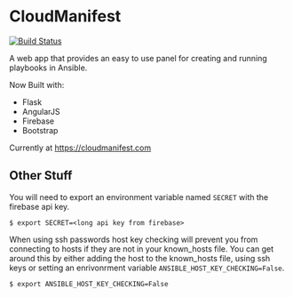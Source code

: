 # CloudManifest
[![Build Status](http://104.130.11.192:8080/buildStatus/icon?job=cloudmanifest)](http://104.130.11.192:8080/job/cloudmanifest/)

A web app that provides an easy to use panel for creating and running playbooks in Ansible.

Now Built with:

- Flask
- AngularJS
- Firebase
- Bootstrap

Currently at https://cloudmanifest.com

## Other Stuff

You will need to export an environment variable named `SECRET` with the firebase api key.
```
$ export SECRET=<long api key from firebase>
```
When using ssh passwords host key checking will prevent you from connecting to hosts if they are not in your known_hosts file. You can get around this by either adding the host to the known_hosts file, using ssh keys or setting an enrivonrment variable `ANSIBLE_HOST_KEY_CHECKING=False`.
```
$ export ANSIBLE_HOST_KEY_CHECKING=False
```
